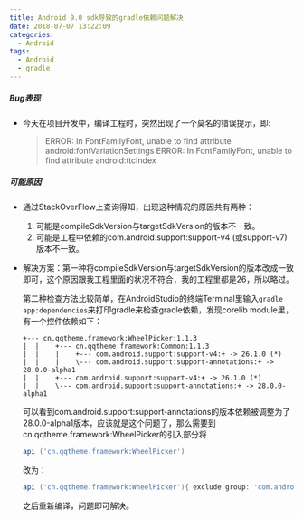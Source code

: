 ```yaml
---
title: Android 9.0 sdk导致的gradle依赖问题解决
date: 2018-07-07 13:22:09
categories:
  - Android
tags:
  - Android
  - gradle
---
```



##### Bug表现

* 今天在项目开发中，编译工程时，突然出现了一个莫名的错误提示，即:


    > ERROR: In <declare-styleable> FontFamilyFont, unable to find attribute android:fontVariationSettings
    > ERROR: In <declare-styleable> FontFamilyFont, unable to find attribute android:ttcIndex



##### 可能原因

* 通过StackOverFlow上查询得知，出现这种情况的原因共有两种：

  1. 可能是compileSdkVersion与targetSdkVersion的版本不一致。
  2. 可能是工程中依赖的com.android.support:support-v4 (或support-v7) 版本不一致。

* 解决方案：第一种将compileSdkVersion与targetSdkVersion的版本改成一致即可，这个原因跟我工程里面的状况不符合，我的工程里都是26，所以略过。

  第二种检查方法比较简单，在AndroidStudio的终端Terminal里输入`gradle app:dependencies`来打印gradle来检查gradle依赖，发现corelib module里，有一个控件依赖如下：

  ```
  +--- cn.qqtheme.framework:WheelPicker:1.1.3
  |  |    +--- cn.qqtheme.framework:Common:1.1.3
  |  |    |    +--- com.android.support:support-v4:+ -> 26.1.0 (*)
  |  |    |    \--- com.android.support:support-annotations:+ -> 28.0.0-alpha1
  |  |    +--- com.android.support:support-v4:+ -> 26.1.0 (*)
  |  |    \--- com.android.support:support-annotations:+ -> 28.0.0-alpha1
  ```

  可以看到com.android.support:support-annotations的版本依赖被调整为了28.0.0-alpha1版本，应该就是这个问题了，那么需要到cn.qqtheme.framework:WheelPicker的引入部分将

  ```groovy
  api ('cn.qqtheme.framework:WheelPicker')
  ```

  改为：

  ```groovy
  api ('cn.qqtheme.framework:WheelPicker'){ exclude group: 'com.android.support' }
  ```

  之后重新编译，问题即可解决。